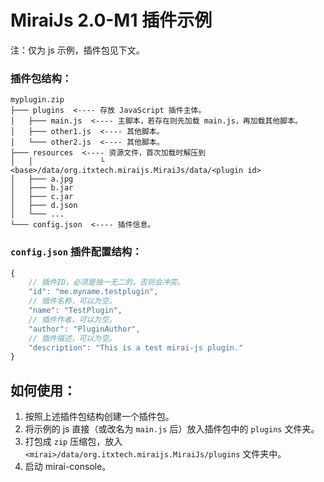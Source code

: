 # MiraiJs 2.0-M1 插件示例

注：仅为 js 示例，插件包见下文。

### 插件包结构：

```
myplugin.zip
├─── plugins  <---- 存放 JavaScript 插件主体。
│   ├─── main.js  <---- 主脚本，若存在则先加载 main.js，再加载其他脚本。
│   ├─── other1.js  <---- 其他脚本。
│   └─── other2.js  <---- 其他脚本。
├─── resources  <---- 资源文件，首次加载时解压到 
│   │               └ <base>/data/org.itxtech.miraijs.MiraiJs/data/<plugin id>
│   ├─── a.jpg
│   ├─── b.jar
│   ├─── c.jar
│   ├─── d.json
│   └─── ...
└─── config.json  <---- 插件信息。
```

### `config.json` 插件配置结构：

```javascript
{
    // 插件ID，必须是独一无二的，否则会冲突。
    "id": "me.myname.testplugin",
    // 插件名称，可以为空。
    "name": "TestPlugin",
    // 插件作者，可以为空。
    "author": "PluginAuthor",
    // 插件描述，可以为空。
    "description": "This is a test mirai-js plugin."
}
```

## 如何使用：

1. 按照上述插件包结构创建一个插件包。
2. 将示例的 js 直接（或改名为 `main.js` 后）放入插件包中的 `plugins` 文件夹。
3. 打包成 `zip` 压缩包，放入 `<mirai>/data/org.itxtech.miraijs.MiraiJs/plugins` 文件夹中。
4. 启动 mirai-console。